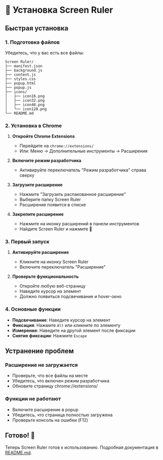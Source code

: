 # 🚀 Установка Screen Ruler

## Быстрая установка

### 1. Подготовка файлов
Убедитесь, что у вас есть все файлы:
```
Screen Ruler/
├── manifest.json
├── background.js
├── content.js
├── styles.css
├── popup.html
├── popup.js
├── icons/
│   ├── icon16.png
│   ├── icon32.png
│   ├── icon48.png
│   └── icon128.png
└── README.md
```

### 2. Установка в Chrome

1. **Откройте Chrome Extensions**
   - Перейдите на `chrome://extensions/`
   - Или: Меню → Дополнительные инструменты → Расширения

2. **Включите режим разработчика**
   - Активируйте переключатель "Режим разработчика" справа сверху

3. **Загрузите расширение**
   - Нажмите "Загрузить распакованное расширение"
   - Выберите папку Screen Ruler
   - Расширение появится в списке

4. **Закрепите расширение**
   - Нажмите на иконку расширений в панели инструментов
   - Найдите Screen Ruler и нажмите 📌

### 3. Первый запуск

1. **Активируйте расширение**
   - Кликните на иконку Screen Ruler
   - Включите переключатель "Расширение"

2. **Проверьте функциональность**
   - Откройте любую веб-страницу
   - Наведите курсор на элемент
   - Должно появиться подсвечивание и hover-окно

### 4. Основные функции

- **Подсвечивание**: Наведите курсор на элемент
- **Фиксация**: Нажмите `Alt` или кликните по элементу
- **Измерение**: Наведите на другой элемент после фиксации
- **Снятие фиксации**: Нажмите `Escape`

## Устранение проблем

### Расширение не загружается
- Проверьте, что все файлы на месте
- Убедитесь, что включен режим разработчика
- Обновите страницу chrome://extensions/

### Функции не работают
- Включите расширение в popup
- Убедитесь, что страница полностью загружена
- Проверьте консоль на ошибки (F12)

## Готово! 🎉
Теперь Screen Ruler готов к использованию. Подробная документация в [README.md](README.md).